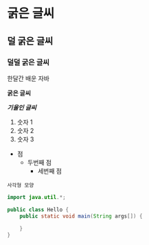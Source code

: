 # 굵은 글씨

## 덜 굵은 글씨

### 덜덜 굵은 글씨

한달간 배운 자바

**굵은 글씨**

***기울인 글씨***

1. 숫자 1
1. 숫자 2
1. 숫자 3

- 점
  - 두번째 점
    - 세번째 점

`사각형 모양`

```java
import java.util.*;

public class Hello {
    public static void main(String args[]) {
        
    }
}
```
